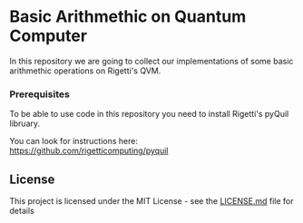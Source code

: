 # Basic Arithmethic on Quantum Computer

In this repository we are going to collect our implementations of some basic arithmethic operations on Rigetti's QVM.

### Prerequisites

To be able to use code in this repository you need to install Rigetti's pyQuil libruary.

You can look for instructions here: https://github.com/rigetticomputing/pyquil


## License

This project is licensed under the MIT License - see the [LICENSE.md](LICENSE.md) file for details
